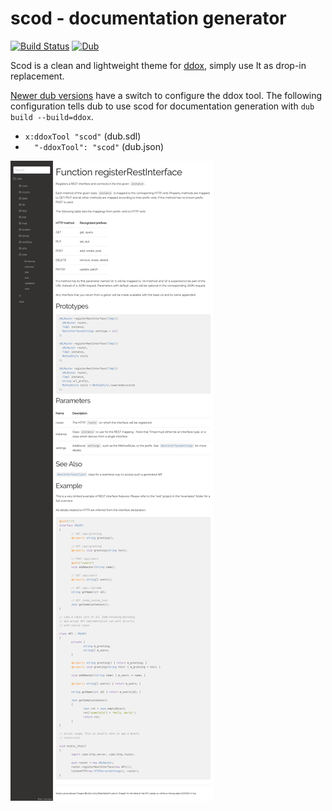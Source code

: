 # scod - documentation generator
[![Build Status](https://travis-ci.org/MartinNowak/scod.svg?branch=master)](https://travis-ci.org/MartinNowak/scod) [![Dub](https://img.shields.io/dub/v/scod.svg)](http://code.dlang.org/packages/scod)

Scod is a clean and lightweight theme for [ddox](https://github.com/rejectedsoftware/ddox),
simply use It as drop-in replacement.

[Newer dub versions](https://github.com/dlang/dub/blob/f7b4db4790c4ee96bb8a77869e521acb0072357b/CHANGELOG.md#v0925---2016-05-22) have a switch to configure the ddox tool.
The following configuration tells dub to use scod for documentation generation with `dub build --build=ddox`.

- `x:ddoxTool "scod"` (dub.sdl)
- `  "-ddoxTool": "scod"` (dub.json)

![Example](scod.png)
